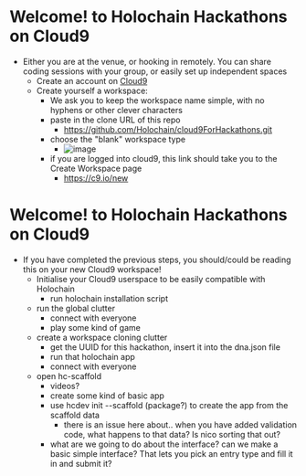 # Welcome! to Holochain Hackathons on Cloud9
* Either you are at the venue, or hooking in remotely. You can share coding sessions with your group, or easily set up independent spaces
  * Create an account on [Cloud9](https://docs.c9.io/docs/)
  * Create yourself a workspace:
    * We ask you to keep the workspace name simple, with no hyphens or other clever characters
    * paste in the clone URL of this repo
      * https://github.com/Holochain/cloud9ForHackathons.git
    * choose the "blank" workspace type
      * ![image](https://user-images.githubusercontent.com/239550/32902769-259a7ece-caa8-11e7-964e-087d3d524023.png)
    * if you are logged into cloud9, this link should take you to the Create Workspace page
      * https://c9.io/new

# Welcome! to Holochain Hackathons on Cloud9
* If you have completed the previous steps, you should/could be reading this on your new Cloud9 workspace!
  * Initialise your Cloud9 userspace to be easily compatible with Holochain
    * run holochain installation script
  * run the global clutter
    * connect with everyone
    * play some kind of game
  * create a workspace cloning clutter
    * get the UUID for this hackathon, insert it into the dna.json file
    * run that holochain app
    * connect with everyone
  * open hc-scaffold
    * videos?
    * create some kind of basic app
    * use hcdev init --scaffold (package?) to create the app from the scaffold data
      * there is an issue here about.. when you have added validation code, what happens to that data? Is nico sorting that out?
    * what are we going to do about the interface? can we make a basic simple interface? That lets you pick an entry type and fill it in and submit it?
